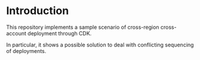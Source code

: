 # Introduction

This repository implements a sample scenario of cross-region cross-account deployment through CDK.

In particular, it shows a possible solution to deal with conflicting sequencing of deployments.
